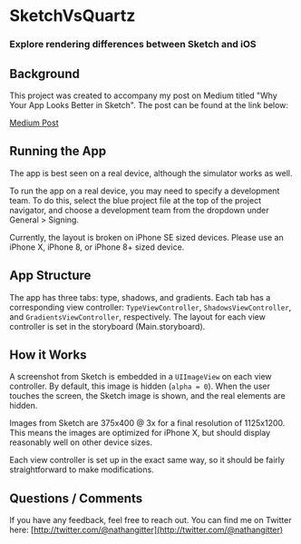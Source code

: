 #  SketchVsQuartz
### Explore rendering differences between Sketch and iOS

## Background
This project was created to accompany my post on Medium titled "Why Your App Looks Better in Sketch". The post can be found at the link below:

[Medium Post](http://medium.com)

## Running the App
The app is best seen on a real device, although the simulator works as well.

To run the app on a real device, you may need to specify a development team. To do this, select the blue project file at the top of the project navigator, and choose a development team from the dropdown under General > Signing.

Currently, the layout is broken on iPhone SE sized devices. Please use an iPhone X, iPhone 8, or iPhone 8+ sized device.

## App Structure
The app has three tabs: type, shadows, and gradients. Each tab has a corresponding view controller: `TypeViewController`, `ShadowsViewController`, and `GradientsViewController`, respectively. The layout for each view controller is set in the storyboard (Main.storyboard).

## How it Works
A screenshot from Sketch is embedded in a `UIImageView` on each view controller. By default, this image is hidden (`alpha = 0`). When the user touches the screen, the Sketch image is shown, and the real elements are hidden.

Images from Sketch are 375x400 @ 3x for a final resolution of 1125x1200. This means the images are optimized for iPhone X, but should display reasonably well on other device sizes.

Each view controller is set up in the exact same way, so it should be fairly straightforward to make modifications.

## Questions / Comments
If you have any feedback, feel free to reach out. You can find me on Twitter here: [http://twitter.com/@nathangitter](http://twitter.com/@nathangitter)

